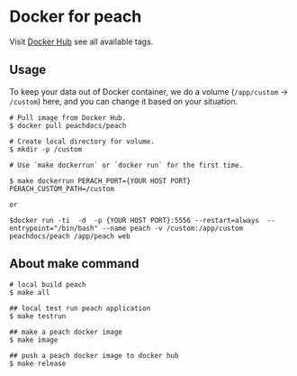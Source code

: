 
# Docker for peach

Visit [Docker Hub](https://hub.docker.com/r/peachdocs/peach/) see all available tags.

## Usage

To keep your data out of Docker container, we do a volume (`/app/custom` -> `/custom`) here, and you can change it based on your situation.

```
# Pull image from Docker Hub.
$ docker pull peachdocs/peach

# Create local directory for volume.
$ mkdir -p /custom

# Use `make dockerrun` or `docker run` for the first time.

$ make dockerrun PERACH_PORT={YOUR HOST PORT} PERACH_CUSTOM_PATH=/custom

or 

$docker run -ti  -d  -p {YOUR HOST PORT}:5556 --restart=always  --entrypoint="/bin/bash" --name peach -v /custom:/app/custom  peachdocs/peach /app/peach web

```
## About make command


```
# local build peach
$ make all

## local test run peach application
$ make testrun

## make a peach docker image
$ make image

## push a peach docker image to docker hub
$ make release

```
